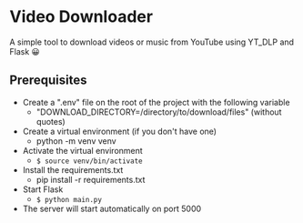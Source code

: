 # Video Downloader
A simple tool to download videos or music from YouTube using YT_DLP and Flask 😀

## Prerequisites
* Create a ".env" file on the root of the project with the following variable
    * "DOWNLOAD_DIRECTORY=/directory/to/download/files" (without quotes)
* Create a virtual environment (if you don't have one)
    * python -m venv venv
* Activate the virtual environment
    * ``` $ source venv/bin/activate ```
* Install the requirements.txt
    * pip install -r requirements.txt
* Start Flask
    * ``` $ python main.py ```
* The server will start automatically on port 5000